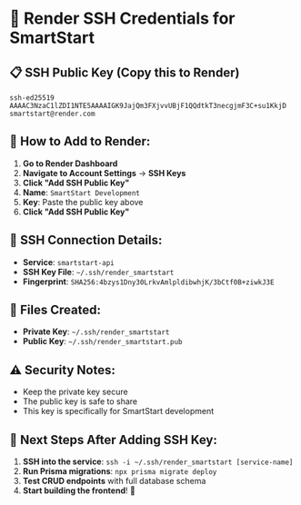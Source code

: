 # 🔑 Render SSH Credentials for SmartStart

## 📋 **SSH Public Key (Copy this to Render)**

```
ssh-ed25519 AAAAC3NzaC1lZDI1NTE5AAAAIGK9JajQm3FXjvvUBjF1QQdtkT3necgjmF3C+su1KkjD smartstart@render.com
```

## 🚀 **How to Add to Render:**

1. **Go to Render Dashboard**
2. **Navigate to Account Settings** → **SSH Keys**
3. **Click "Add SSH Public Key"**
4. **Name**: `SmartStart Development`
5. **Key**: Paste the public key above
6. **Click "Add SSH Public Key"**

## 🔐 **SSH Connection Details:**

- **Service**: `smartstart-api`
- **SSH Key File**: `~/.ssh/render_smartstart`
- **Fingerprint**: `SHA256:4bzys1Dny30LrkvAmlpldibwhjK/3bCtf0B+ziwkJ3E`

## 📁 **Files Created:**

- **Private Key**: `~/.ssh/render_smartstart`
- **Public Key**: `~/.ssh/render_smartstart.pub`

## ⚠️ **Security Notes:**

- Keep the private key secure
- The public key is safe to share
- This key is specifically for SmartStart development

## 🎯 **Next Steps After Adding SSH Key:**

1. **SSH into the service**: `ssh -i ~/.ssh/render_smartstart [service-name]`
2. **Run Prisma migrations**: `npx prisma migrate deploy`
3. **Test CRUD endpoints** with full database schema
4. **Start building the frontend**! 🚀
